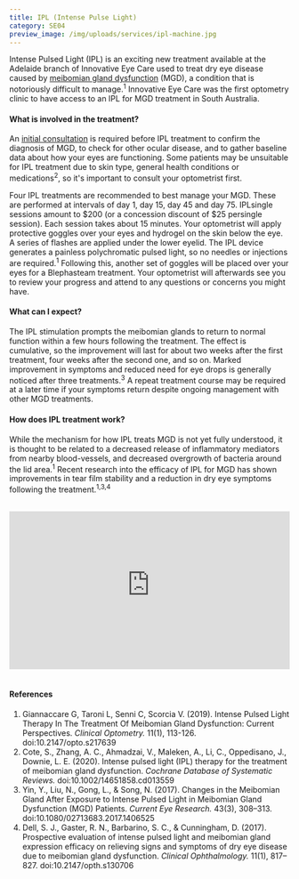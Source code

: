 ```yaml
---
title: IPL (Intense Pulse Light)
category: SE04
preview_image: /img/uploads/services/ipl-machine.jpg
---
```

<div class="employee-heading">
<p>Intense Pulsed Light (IPL) is an exciting new treatment available at the Adelaide branch of Innovative Eye Care used to treat dry eye disease caused by <a href="https://www.innovativeeyecare.com.au/what-we-do/dry-eye-disease/">meibomian gland dysfunction</a> (MGD), a condition that is notoriously difficult to manage.<sup>1</sup> Innovative Eye Care was the first optometry clinic to have access to an IPL for MGD treatment in South Australia.</p>
</div>

#### What is involved in the treatment?

An [initial consultation](/what-we-do/eye-exam) is required before IPL treatment to confirm the diagnosis of MGD, to check for other ocular disease, and to gather baseline data about how your eyes are functioning. Some patients may be unsuitable for IPL treatment due to skin type, general health conditions or medications<sup>2</sup>, so it's important to consult your optometrist first.

Four IPL treatments are recommended to best manage your MGD. These are performed at intervals of day 1, day 15, day 45 and day 75. IPL ​single ​sessions amount to ​$200 ​(or a concession ​discount of $25 ​per ​single ​session). Each session takes about 15 minutes. Your optometrist will apply protective goggles over your eyes and hydrogel on the skin below the eye. A series of flashes are applied under the lower eyelid. The IPL device generates a painless polychromatic pulsed light, so no needles or injections are required.<sup>1</sup> Following this, another set of goggles will be placed over your eyes for a Blephasteam treatment. Your optometrist will afterwards see you to review your progress and attend to any questions or concerns you might have.

#### What can I expect?

The IPL stimulation prompts the meibomian glands to return to normal function within a few hours following the treatment. The effect is cumulative, so the improvement will last for about two weeks after the first treatment, four weeks after the second one, and so on. Marked improvement in symptoms and reduced need for eye drops is generally noticed after three treatments.<sup>3</sup> A repeat treatment course may be required at a later time if your symptoms return despite ongoing management with other MGD treatments.

#### How does IPL treatment work?

While the mechanism for how IPL treats MGD is not yet fully understood, it is thought to be related to a decreased release of inflammatory mediators from nearby blood-vessels, and decreased overgrowth of bacteria around the lid area.<sup>1</sup> Recent research into the efficacy of IPL for MGD has shown improvements in tear film stability and a reduction in dry eye symptoms following the treatment.<sup>1,3,4</sup>

<br>

<div class="myWrapper" style="position: relative; padding-bottom: 56.25%; height: 0;"><iframe frameborder="0" type="text/html" src="https://2689-2347.captiv8online.com/animations/embed/one/lids-ipl-treatment?player_width=100%&player_height=100%&site_company_language=34&autostart=false" width="100%" height="100%" style="position:absolute;top:0;left:0;width:100%;height:100%;"></iframe></div>

<br>

#### References

1. Giannaccare G, Taroni L, Senni C, Scorcia V. (2019). Intense Pulsed Light Therapy In The Treatment Of Meibomian Gland Dysfunction: Current Perspectives. *Clinical Optometry.* 11(1), 113-126. doi:10.2147/opto.s217639
2. Cote, S., Zhang, A. C., Ahmadzai, V., Maleken, A., Li, C., Oppedisano, J., Downie, L. E. (2020). Intense pulsed light (IPL) therapy for the treatment of meibomian gland dysfunction. *Cochrane Database of Systematic Reviews.* doi:10.1002/14651858.cd013559 
3. Yin, Y., Liu, N., Gong, L., & Song, N. (2017). Changes in the Meibomian Gland After Exposure to Intense Pulsed Light in Meibomian Gland Dysfunction (MGD) Patients. *Current Eye Research.* 43(3), 308–313. doi:10.1080/02713683.2017.1406525 
4. Dell, S. J., Gaster, R. N., Barbarino, S. C., & Cunningham, D. (2017). Prospective evaluation of intense pulsed light and meibomian gland expression efficacy on relieving signs and symptoms  of dry eye disease due to meibomian gland dysfunction. *Clinical Ophthalmology.* 11(1), 817–827. doi:10.2147/opth.s130706